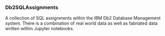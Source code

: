 ### Db2SQLAssignments

A collection of SQL assignments within the IBM Db2 Database Management system. There is a combination of real world data as well as fabriated data written within Jupyter notebooks.
